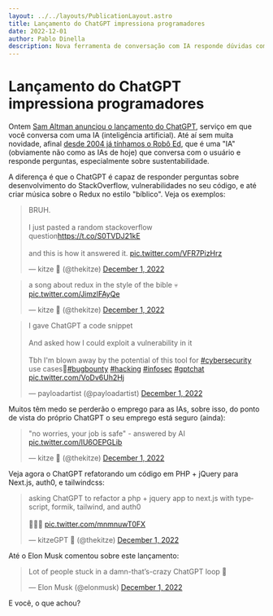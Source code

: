 ```yaml
---
layout: ../../layouts/PublicationLayout.astro
title: Lançamento do ChatGPT impressiona programadores
date: 2022-12-01
author: Pablo Dinella
description: Nova ferramenta de conversação com IA responde dúvidas complexas de desenvolvimento e cria música sobre Redux estilo "bíblico"
--- 
```


# Lançamento do ChatGPT impressiona programadores

Ontem [Sam Altman anunciou o lançamento do ChatGPT](https://twitter.com/sama/status/1598038815599661056), serviço em que você conversa com uma IA (inteligência artificial). Até aí sem muita novidade, afinal [desde 2004 já tínhamos o Robô Ed](https://in.bot/cases/roboed/index.php), que é uma "IA" (obviamente não como as IAs de hoje) que conversa com o usuário e responde perguntas, especialmente sobre sustentabilidade.

A diferença é que o ChatGPT é capaz de responder perguntas sobre desenvolvimento do StackOverflow, vulnerabilidades no seu código, e até criar música sobre o Redux no estilo "bíblico". Veja os exemplos:

<blockquote class="twitter-tweet"><p lang="en" dir="ltr">BRUH.<br><br>I just pasted a random stackoverflow question<a href="https://t.co/S0TVDJ21kE">https://t.co/S0TVDJ21kE</a><br><br>and this is how it answered it. <a href="https://t.co/VFR7PizHrz">pic.twitter.com/VFR7PizHrz</a></p>&mdash; kitze 🚀 (@thekitze) <a href="https://twitter.com/thekitze/status/1598253973604950016?ref_src=twsrc%5Etfw">December 1, 2022</a></blockquote> <script async src="https://platform.twitter.com/widgets.js" charset="utf-8"></script>

<blockquote class="twitter-tweet"><p lang="en" dir="ltr">a song about redux in the style of the bible 💀 <a href="https://t.co/JimzlFAyQe">pic.twitter.com/JimzlFAyQe</a></p>&mdash; kitze 🚀 (@thekitze) <a href="https://twitter.com/thekitze/status/1598303345961213953?ref_src=twsrc%5Etfw">December 1, 2022</a></blockquote> <script async src="https://platform.twitter.com/widgets.js" charset="utf-8"></script>

<blockquote class="twitter-tweet"><p lang="en" dir="ltr">I gave ChatGPT a code snippet<br><br>And asked how I could exploit a vulnerability in it<br><br>Tbh I&#39;m blown away by the potential of this tool for <a href="https://twitter.com/hashtag/cybersecurity?src=hash&amp;ref_src=twsrc%5Etfw">#cybersecurity</a> use cases🤯<a href="https://twitter.com/hashtag/bugbounty?src=hash&amp;ref_src=twsrc%5Etfw">#bugbounty</a> <a href="https://twitter.com/hashtag/hacking?src=hash&amp;ref_src=twsrc%5Etfw">#hacking</a> <a href="https://twitter.com/hashtag/infosec?src=hash&amp;ref_src=twsrc%5Etfw">#infosec</a> <a href="https://twitter.com/hashtag/gptchat?src=hash&amp;ref_src=twsrc%5Etfw">#gptchat</a> <a href="https://t.co/VoDv6Uh2Hj">pic.twitter.com/VoDv6Uh2Hj</a></p>&mdash; payloadartist (@payloadartist) <a href="https://twitter.com/payloadartist/status/1598329119711936512?ref_src=twsrc%5Etfw">December 1, 2022</a></blockquote> <script async src="https://platform.twitter.com/widgets.js" charset="utf-8"></script>

Muitos têm medo se perderão o emprego para as IAs, sobre isso, do ponto de vista do próprio ChatGPT o seu emprego está seguro (ainda):

<blockquote class="twitter-tweet"><p lang="en" dir="ltr">&quot;no worries, your job is safe&quot; - answered by AI <a href="https://t.co/lU6OEPGLib">pic.twitter.com/lU6OEPGLib</a></p>&mdash; kitze 🚀 (@thekitze) <a href="https://twitter.com/thekitze/status/1598262265999872000?ref_src=twsrc%5Etfw">December 1, 2022</a></blockquote> <script async src="https://platform.twitter.com/widgets.js" charset="utf-8"></script>

Veja agora o ChatGPT refatorando um código em PHP + jQuery para Next.js, auth0, e tailwindcss:

<blockquote class="twitter-tweet"><p lang="en" dir="ltr">asking ChatGPT to refactor a php + jquery app to next.js with typescript, formik, tailwind, and auth0<br><br>🤯🤯🤯 <a href="https://t.co/mnmnuwT0FX">pic.twitter.com/mnmnuwT0FX</a></p>&mdash; kitzeGPT 🚀 (@thekitze) <a href="https://twitter.com/thekitze/status/1598414259137880066?ref_src=twsrc%5Etfw">December 1, 2022</a></blockquote> <script async src="https://platform.twitter.com/widgets.js" charset="utf-8"></script>

Até o Elon Musk comentou sobre este lançamento: 

<blockquote class="twitter-tweet"><p lang="en" dir="ltr">Lot of people stuck in a damn-that’s-crazy ChatGPT loop 🔁</p>&mdash; Elon Musk (@elonmusk) <a href="https://twitter.com/elonmusk/status/1598360883474108417?ref_src=twsrc%5Etfw">December 1, 2022</a></blockquote> <script async src="https://platform.twitter.com/widgets.js" charset="utf-8"></script>

E você, o que achou?